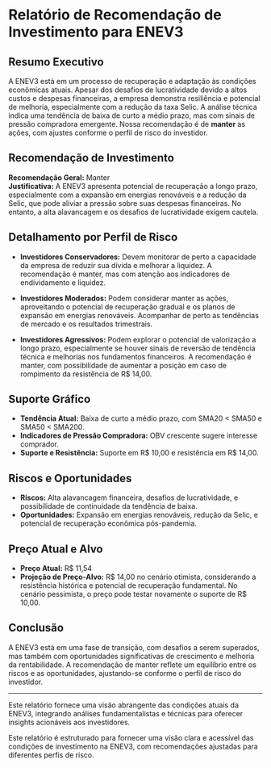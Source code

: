 
# Relatório de Recomendação de Investimento para ENEV3

## Resumo Executivo
A ENEV3 está em um processo de recuperação e adaptação às condições econômicas atuais. Apesar dos desafios de lucratividade devido a altos custos e despesas financeiras, a empresa demonstra resiliência e potencial de melhoria, especialmente com a redução da taxa Selic. A análise técnica indica uma tendência de baixa de curto a médio prazo, mas com sinais de pressão compradora emergente. Nossa recomendação é de **manter** as ações, com ajustes conforme o perfil de risco do investidor.

## Recomendação de Investimento
**Recomendação Geral:** Manter  
**Justificativa:** A ENEV3 apresenta potencial de recuperação a longo prazo, especialmente com a expansão em energias renováveis e a redução da Selic, que pode aliviar a pressão sobre suas despesas financeiras. No entanto, a alta alavancagem e os desafios de lucratividade exigem cautela.

## Detalhamento por Perfil de Risco

- **Investidores Conservadores:** Devem monitorar de perto a capacidade da empresa de reduzir sua dívida e melhorar a liquidez. A recomendação é manter, mas com atenção aos indicadores de endividamento e liquidez.

- **Investidores Moderados:** Podem considerar manter as ações, aproveitando o potencial de recuperação gradual e os planos de expansão em energias renováveis. Acompanhar de perto as tendências de mercado e os resultados trimestrais.

- **Investidores Agressivos:** Podem explorar o potencial de valorização a longo prazo, especialmente se houver sinais de reversão de tendência técnica e melhorias nos fundamentos financeiros. A recomendação é manter, com possibilidade de aumentar a posição em caso de rompimento da resistência de R$ 14,00.

## Suporte Gráfico
- **Tendência Atual:** Baixa de curto a médio prazo, com SMA20 < SMA50 e SMA50 < SMA200.
- **Indicadores de Pressão Compradora:** OBV crescente sugere interesse comprador.
- **Suporte e Resistência:** Suporte em R$ 10,00 e resistência em R$ 14,00.

## Riscos e Oportunidades
- **Riscos:** Alta alavancagem financeira, desafios de lucratividade, e possibilidade de continuidade da tendência de baixa.
- **Oportunidades:** Expansão em energias renováveis, redução da Selic, e potencial de recuperação econômica pós-pandemia.

## Preço Atual e Alvo
- **Preço Atual:** R$ 11,54
- **Projeção de Preço-Alvo:** R$ 14,00 no cenário otimista, considerando a resistência histórica e potencial de recuperação fundamental. No cenário pessimista, o preço pode testar novamente o suporte de R$ 10,00.

## Conclusão
A ENEV3 está em uma fase de transição, com desafios a serem superados, mas também com oportunidades significativas de crescimento e melhoria da rentabilidade. A recomendação de manter reflete um equilíbrio entre os riscos e as oportunidades, ajustando-se conforme o perfil de risco do investidor.

---

Este relatório fornece uma visão abrangente das condições atuais da ENEV3, integrando análises fundamentalistas e técnicas para oferecer insights acionáveis aos investidores.


Este relatório é estruturado para fornecer uma visão clara e acessível das condições de investimento na ENEV3, com recomendações ajustadas para diferentes perfis de risco.